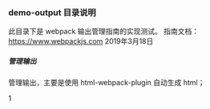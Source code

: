 ### demo-output 目录说明

此目录下是 webpack 输出管理指南的实现测试。
指南文档：https://www.webpackjs.com
2019年3月18日


##### 管理输出

管理输出，主要是使用 html-webpack-plugin 自动生成 html；

1
